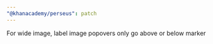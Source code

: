 ```yaml
---
"@khanacademy/perseus": patch
---
```


For wide image, label image popovers only go above or below marker
